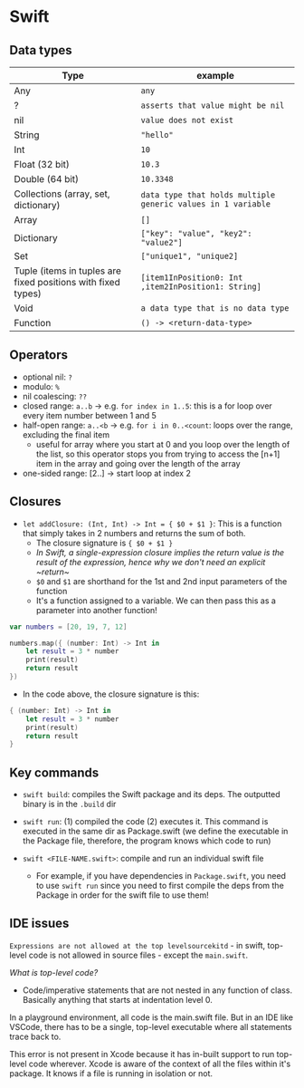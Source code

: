 # Swift

## Data types

| Type     | example |
| -------- | ------- |
| Any  | `any`    |
| ?  | `asserts that value might be nil`    |
| nil  | `value does not exist`    |
| String  | `"hello"`    |
| Int | `10`     |
| Float (32 bit)  | `10.3`    |
| Double (64 bit)    | `10.3348`    |
| Collections (array, set, dictionary)    | `data type that holds multiple generic values in 1 variable`    |
| Array    | `[]`    |
| Dictionary    | `["key": "value", "key2": "value2"]`    |
| Set    | `["unique1", "unique2]`    |
| Tuple (items in tuples are fixed positions with fixed types)    | `[item1InPosition0: Int ,item2InPosition1: String]` |
| Void    | `a data type that is no data type` |
| Function    | `() -> <return-data-type>` |

## Operators

- optional nil: `?`
- modulo: `%`
- nil coalescing: `??`
- closed range: `a..b` -> e.g. `for index in 1..5`: this is a for loop over every item number between 1 and 5
- half-open range: `a..<b` -> e.g. `for i in 0..<count`: loops over the range, excluding the final item
  - useful for array where you start at 0 and you loop over the length of the list, so this operator stops you from trying to access the [n+1] item in the array and going over the length of the array
- one-sided range: [2..] -> start loop at index 2

## Closures

- `let addClosure: (Int, Int) -> Int = { $0 + $1 }`: This is a function that simply takes in 2 numbers and returns the sum of both.
  - The closure signature is `{ $0 + $1 }`
  - *In Swift, a single-expression closure implies the return value is the result of the expression, hence why we don't need an explicit ~return~*
  - `$0` and `$1` are shorthand for the 1st and 2nd input parameters of the function
  - It's a function assigned to a variable. We can then pass this as a parameter into another function!



```swift
var numbers = [20, 19, 7, 12]

numbers.map({ (number: Int) -> Int in
    let result = 3 * number
    print(result)
    return result
})
```

- In the code above, the closure signature is this:

```swift
{ (number: Int) -> Int in
    let result = 3 * number
    print(result)
    return result
}
```

## Key commands

- `swift build`: compiles the Swift package and its deps. The outputted binary is in the `.build` dir

- `swift run`: (1) compiled the code (2) executes it. This command is executed in the same dir as Package.swift (we define the executable in the Package file, therefore, the program knows which code to run)

- `swift <FILE-NAME.swift>`: compile and run an individual swift file
  - For example, if you have dependencies in `Package.swift`, you need to use `swift run` since you need to first compile the deps from the Package in order for the swift file to use them!

## IDE issues

`Expressions are not allowed at the top levelsourcekitd` - in swift, top-level code is not allowed in source files - except the `main.swift`.

*What is top-level code?*

- Code/imperative statements that are not nested in any function of class. Basically anything that starts at indentation level 0.

In a playground environment, all code is the main.swift file. But in an IDE like VSCode, there has to be a single, top-level executable where all statements trace back to.

This error is not present in Xcode because it has in-built support to run top-level code wherever. Xcode is aware of the context of all the files within it's package. It knows if a file is running in isolation or not.
